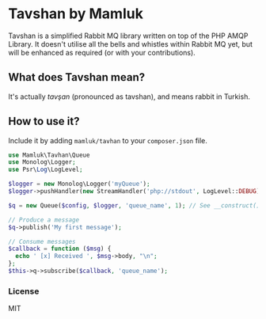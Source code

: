 # Tavshan by Mamluk

Tavshan is a simplified Rabbit MQ library written on top of the PHP AMQP Library. It doesn't utilise all the bells and 
whistles within Rabbit MQ yet, but will be enhanced  as required (or with your contributions).

## What does Tavshan mean?

It's actually *tavşan* (pronounced as tavshan), and means rabbit in Turkish.

## How to use it?

Include it by adding `mamluk/tavhan` to your `composer.json` file.

```php
use Mamluk\Tavhan\Queue
use Monolog\Logger;
use Psr\Log\LogLevel;

$logger = new Monolog\Logger('myQueue');
$logger->pushHandler(new StreamHandler('php://stdout', LogLevel::DEBUG));

$q = new Queue($config, $logger, 'queue_name', 1); // See __construct() src/Queue for what the config array requires

// Produce a message
$q->publish('My first message');

// Consume messages
$callback = function ($msg) {
  echo ' [x] Received ', $msg->body, "\n";
};
$this->q->subscribe($callback, 'queue_name');

```

### License

MIT
